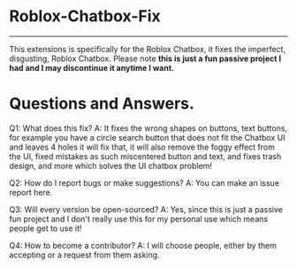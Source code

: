 # Roblox-Chatbox-Fix
-------
This extensions is specifically for the Roblox Chatbox, it fixes the imperfect, disgusting, Roblox Chatbox.
Please note **this is just a fun passive project I had and I may discontinue it anytime I want.**

# Questions and Answers.
Q1: What does this fix?
A: It fixes the wrong shapes on buttons, text buttons, for example you have a circle search button that does not fit the Chatbox UI and leaves 4 holes it will fix that, it will also remove the foggy effect from the UI, fixed mistakes as such miscentered button and text, and fixes trash design, and more which solves the UI chatbox problem!

Q2: How do I report bugs or make suggestions?
A: You can make an issue report here.

Q3: Will every version be open-sourced?
A: Yes, since this is just a passive fun project and I don't really use this for my personal use which means people get to use it!

Q4: How to become a contributor?
A: I will choose people, either by them accepting or a request from them asking.
